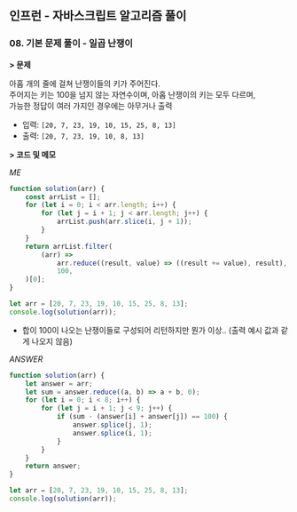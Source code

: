 ## 인프런 - 자바스크립트 알고리즘 풀이

### **08.** 기본 문제 풀이 - 일곱 난쟁이

**> 문제**

아홉 개의 줄에 걸쳐 난쟁이들의 키가 주어진다.  
주어지는 키는 100을 넘지 않는 자연수이며, 아홉 난쟁이의 키는 모두 다르며,  
가능한 정답이 여러 가지인 경우에는 아무거나 출력

-   입력: `[20, 7, 23, 19, 10, 15, 25, 8, 13]`
-   출력: `[20, 7, 23, 19, 10, 8, 13]`

**> 코드 및 메모**

_ME_

```js
function solution(arr) {
    const arrList = [];
    for (let i = 0; i < arr.length; i++) {
        for (let j = i + 1; j < arr.length; j++) {
            arrList.push(arr.slice(i, j + 1));
        }
    }
    return arrList.filter(
        (arr) =>
            arr.reduce((result, value) => ((result += value), result), 0) ===
            100,
    )[0];
}

let arr = [20, 7, 23, 19, 10, 15, 25, 8, 13];
console.log(solution(arr));
```
-   합이 100이 나오는 난쟁이들로 구성되어 리턴하지만 뭔가 이상.. (출력 예시 값과 같게 나오지 않음)

_ANSWER_

```js
function solution(arr) {
    let answer = arr;
    let sum = answer.reduce((a, b) => a + b, 0);
    for (let i = 0; i < 8; i++) {
        for (let j = i + 1; j < 9; j++) {
            if (sum - (answer[i] + answer[j]) == 100) {
                answer.splice(j, 1);
                answer.splice(i, 1);
            }
        }
    }
    return answer;
}

let arr = [20, 7, 23, 19, 10, 15, 25, 8, 13];
console.log(solution(arr));
```
